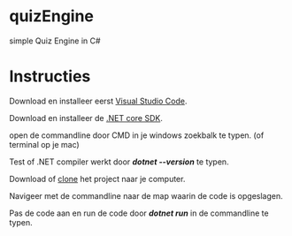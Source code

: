 # quizEngine
simple Quiz Engine in C#

# Instructies

Download en installeer eerst [Visual Studio Code](https://code.visualstudio.com/).

Download en installeer de [.NET core SDK](https://dotnet.microsoft.com/download).

open de commandline door CMD in je windows zoekbalk te typen. (of terminal op je mac)

Test of .NET compiler werkt door **_dotnet --version_** te typen.

Download of [clone](https://help.github.com/en/articles/cloning-a-repository) het project naar je computer.

Navigeer met de commandline naar de map waarin de code is opgeslagen. 

Pas de code aan en run de code door **_dotnet run_** in de commandline te typen.
